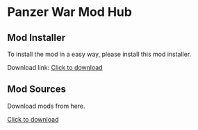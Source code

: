 # Panzer War Mod Hub

## Mod Installer

To install the mod in a easy way, please install this mod installer.

Download link: [Click to download](https://hub.waroftanks.cn/docs/app-release.apk)

## Mod Sources

Download mods from here.

[Click to download](https://waroftanks.cn:4050/modHub)
